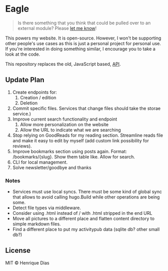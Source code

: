 # Eagle

> Is there something that you think that could be pulled over to an external module?
> Please [let me know](https://github.com/hacdias/eagle-go/issues/new)!

This powers my website. It is open-source. However, I won't be supporting other people's use
cases as this is just a personal project for personal use. If you're interested in doing
something similar, I encourage you to take a look at the code.

This repository replaces the old, JavaScript based, [API](https://github.com/hacdias/eagle-js).

## Update Plan

1. Create endpoints for:
   1. Creation / edition
   2. Deletion
2. Commit specific files. Services that change files should take the storae service.) 
3. Improve current search functionality and endpoint
   1. Allow more personalization on the website
   2. Allow the URL to indicate what we are searching
4. Stop relying on GoodReads for my reading section. Streamline reads file and make it easy to edit by myself (add custom link possibility for reviews).
5.  Improve bookmarks section using posts again. Format: /bookmarks/{slug}. Show them table like. Allow for search.
6.  CLI for local management.
7.  Solve newsletter/goodbye and thanks

### Notes

- Services must use local syncs. There must be some kind of global sync that allows to avoid calling hugo.Build while other operations are being some.
- Detect file types via middleware.
- Consider using .html instead of / with .html stripped in the end URL
- Move all pictures to a different place and flatten content directory to simple markdown files.
- Find a different place to put my activitypub data (sqlite db? other small db?)
## License

MIT © Henrique Dias
